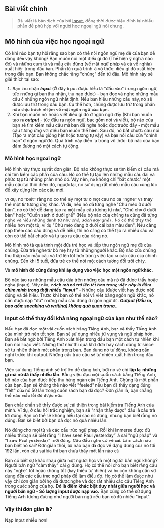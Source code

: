## Bài viết chính
> Bài viết là bản dịch của bài [Input](https://www.antimoon.com/how/input-intro.htm), đồng thời được hiệu đính lại nhiều phần để phù hợp với người học ngoại ngữ nói chung.
 
## Mô hình của việc học ngoại ngữ

Có khi nào bạn tự hỏi rằng sao bạn có thể nói ngôn ngữ mẹ đẻ của bạn dễ dàng đến vậy không? Bạn muốn nói một điều gì đó (Thể hiện ý nghĩa nào đó) và những cụm từ và mẫu câu đúng (về mặt ngữ pháp và cả về nghĩa) xuất hiện trong đầu bạn. Phần lớn quá trình là vô thức: điều gì đó xuất hiện trong đầu bạn. Bạn không chắc rằng "chúng" đến từ đâu. Mô hình này sẽ giải thích tại sao:

1. Bạn thu nhận **_input_** (Ở đây input được hiểu là "đầu vào" trong ngôn ngữ, tức những gì bạn thu nhận, thu nạp được) - bạn đọc và nghe những mẫu câu ở những ngôn ngữ nhất định. Nếu bạn hiểu những câu này, nó sẽ được lưu trữ trong đầu bạn. Cụ thể hơn, chúng được lưu trữ trong phần não chịu trách nhiệm về mặt ngôn ngữ của bạn.
2. Khi bạn muốn nói hoặc viết điều gì đó ở ngôn ngữ đấy (Khi bạn muốn tạo ra **_output_** - tức đầu ra ngôn ngữ, bao gồm nói và viết), bộ não của bạn sẽ tìm kiếm mẫu câu mà bạn đã nghe hoặc đọc trước đây - một mẫu câu tương ứng với điều bạn muốn thể hiện. Sau đó, nó bắt chước câu nói (Tạo ra một câu giống hệt hoặc tương tự vậy) và bạn nói câu của "chính bạn" ở ngôn ngữ đó. Quá trình này diễn ra trong vô thức: bộ não của bạn đảm đương nó một cách tự động.

### Mô hình học ngoại ngữ

Mô hình này thực sự rất đơn giản. Bộ não không thực sự tìm kiếm cả câu mà chỉ tìm kiếm các phần của câu. Nó có thể tự tạo lên những mẫu câu dài và phức tạp từ những phần nhỏ đó. Vậy nên, nó không chỉ "bắt chước" một mẫu câu tại thời điểm đó, ngược lại, nó sử dụng rất nhiều mẫu câu cùng lúc để xây dựng lên các câu mới.

Ví dụ, nó "biết" rằng nó có thể lấy một từ ở một câu nó đã "nghe" và thay thế một từ tương ứng khác. Ví dụ, nếu nó đã từng nghe "Chú mèo ở dưới bàn", nó có thể dễ dàng tạo ra một mẫu câu tương tự như, "Chú chó ở dưới bàn" hoặc "Cuốn sách ở dưới ghế" (Nếu bộ não của chúng ta cũng đã từng nghe và hiểu những danh từ như _chó, sách hay ghế_) . Nó có thể thay thế nhiều hơn một từ, ví dụ "Chú mèo đang ở dưới cái bàn màu đen". Nếu càng nạp thêm các câu đúng và dễ hiểu, thì nó càng có thể tạo ra nhiều câu và còn có thể bắt chước và tự tạo ra câu của riêng nó.

Mô hình mô tả quá trình một đứa trẻ học và tiếp thu ngôn ngữ mẹ đẻ của chúng. Đứa trẻ nghe từ bố mẹ hay từ những người khác. Bộ não của chúng thu thập các mẫu câu và trở lên tốt hơn trong việc tạo ra các câu của chính chúng. Đến khi 5 tuổi, đứa trẻ có thể nói một cách tương đối trôi chảy.

Và **mô hình đó cũng đúng khi áp dụng vào việc học một ngôn ngữ khác**.

Bộ não tạo ra những mẫu câu dựa trên những câu mà nó đã được thấy hoặc nghe (input). Vậy nên, **_cách mà nó trở lên tốt hơn trong việc này là đắm chìm mình trong thật nhiều "input"_** - Những câu (được viết hay được nói) đúng và dễ hiểu. Trước khi bạn có thể nói và viết bằng ngôn ngữ khác, nó cần được nạp "đủ" những mẫu câu đúng ở ngôn ngữ đó. **_Output (Đầu ra, bao gồm speaking và writing) không quá quan trọng._**. 

### Input có thể thay đổi khả năng ngoại ngữ của bạn như thế nào?

Nếu bạn đã đọc một vài cuốn sách bằng Tiếng Anh, bạn sẽ thấy Tiếng Anh của mình trở nên tốt hơn. Bạn sẽ sử dụng nhiều từ vựng và ngữ pháp hơn. Bạn sẽ bất ngờ bởi Tiếng Anh xuất hiện trong đầu bạn một cách tự nhiên khi bạn nói hoặc viết. Những thứ như thì quá khứ đơn hay cách dùng từ since sẽ tự nhiên thành một phần trong bạn. Bạn dùng nó tự động, không cần nghĩ trước khi output. Những cấu trúc câu sẽ tự nhiên xuất hiện trong đầu bạn.

Việc sử dụng Tiếng Anh sẽ trở lên dễ dàng hơn, bởi nó sẽ chỉ **lặp lại những gì mà nó đã thấy nhiều lần**. Bằng việc đọc một cuốn sách bằng Tiếng Anh, bộ não của bạn được tiếp thu hàng ngàn câu Tiếng Anh. Chúng là một phần của bạn. Bạn sẽ không thể nào viết "feeled" nếu bạn đã thấy dạng đúng "felt" của nó 50 lần trong cuốn sách bạn đã đọc? Đơn giản là, bạn chẳng thể nào mắc lỗi đó được nữa

Bạn chắc chắn sẽ thấy được sự cải thiện trong bài kiểm tra Tiếng Anh của mình. Ví dụ, ở câu hỏi trắc nghiệm, bạn sẽ "nhận thấy được" đâu là câu trả lời đúng. Bạn có thể sẽ không hiểu tại sao nó đúng, nhưng bạn biết rằng nó đúng. Bạn sẽ biết bởi bạn đã đọc nó quá nhiều lần.

Nó đúng cho mọi từ và các cấu trúc ngữ pháp. Rồi khi Immerse được đủ nhiều thì bạn sẽ biết rằng “I have seen Paul yesterday” là sai "ngữ pháp" và “I saw Paul yesterday” mới đúng. Câu đầu nghe có vẻ sai. Làm cách nào bạn biết nó sai? Đơn giản thôi, bộ não bạn đã đọc về dạng đúng của nó tới 192 lần, còn câu sai kia thì bạn chưa thấy một lần nào cả

Bạn có biết sự khác nhau giữa một người học và một người bản ngữ không? Người bản ngữ "cảm thấy" cái gì đúng. Họ có thể nói cho bạn biết rằng câu này "nghe" tốt hoặc không tốt (hay thiếu tự nhiên) và họ còn không cần sử dụng đến các cấu trúc ngữ pháp để làm điều đó. Họ có thể làm được như vậy chỉ đơn giản bởi họ đã được nghe và đọc rất nhiều các câu Tiếng Anh trong cuộc sống của họ. **Đó là điểm khác biệt duy nhất giữa người học và người bản ngữ - Số lượng input được nạp vào.** Bạn cũng có thể sử dụng Tiếng Anh tương đương như người bản ngữ nếu bạn có đủ nhiều "input".

### Vậy thì đơn giản là?

Nạp Input nhiều hơn!
